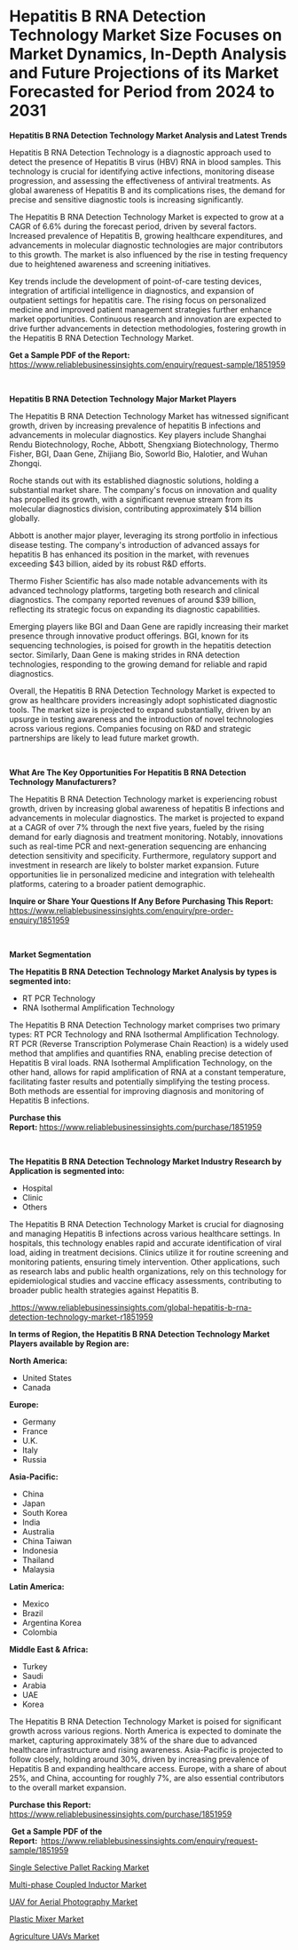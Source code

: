 <p><h1>Hepatitis B RNA Detection Technology Market Size Focuses on Market Dynamics, In-Depth Analysis and Future Projections of its Market Forecasted for Period from 2024 to 2031</h1></p><p><strong>Hepatitis B RNA Detection Technology Market Analysis and Latest Trends</strong></p>
<p><p>Hepatitis B RNA Detection Technology is a diagnostic approach used to detect the presence of Hepatitis B virus (HBV) RNA in blood samples. This technology is crucial for identifying active infections, monitoring disease progression, and assessing the effectiveness of antiviral treatments. As global awareness of Hepatitis B and its complications rises, the demand for precise and sensitive diagnostic tools is increasing significantly.</p><p>The Hepatitis B RNA Detection Technology Market is expected to grow at a CAGR of 6.6% during the forecast period, driven by several factors. Increased prevalence of Hepatitis B, growing healthcare expenditures, and advancements in molecular diagnostic technologies are major contributors to this growth. The market is also influenced by the rise in testing frequency due to heightened awareness and screening initiatives.</p><p>Key trends include the development of point-of-care testing devices, integration of artificial intelligence in diagnostics, and expansion of outpatient settings for hepatitis care. The rising focus on personalized medicine and improved patient management strategies further enhance market opportunities. Continuous research and innovation are expected to drive further advancements in detection methodologies, fostering growth in the Hepatitis B RNA Detection Technology Market.</p></p>
<p><strong>Get a Sample PDF of the Report:&nbsp;</strong> <a href="https://www.reliablebusinessinsights.com/enquiry/request-sample/1851959?utm_campaign=75&utm_medium=2&utm_source=Github&utm_content=ia&utm_term=19102024&utm_id=hepatitis-b-rna-detection-technology">https://www.reliablebusinessinsights.com/enquiry/request-sample/1851959</a></p>
<p>&nbsp;</p>
<p><strong>Hepatitis B RNA Detection Technology Major Market Players</strong></p>
<p><p>The Hepatitis B RNA Detection Technology Market has witnessed significant growth, driven by increasing prevalence of hepatitis B infections and advancements in molecular diagnostics. Key players include Shanghai Rendu Biotechnology, Roche, Abbott, Shengxiang Biotechnology, Thermo Fisher, BGI, Daan Gene, Zhijiang Bio, Soworld Bio, Halotier, and Wuhan Zhongqi.</p><p>Roche stands out with its established diagnostic solutions, holding a substantial market share. The company's focus on innovation and quality has propelled its growth, with a significant revenue stream from its molecular diagnostics division, contributing approximately $14 billion globally.</p><p>Abbott is another major player, leveraging its strong portfolio in infectious disease testing. The company's introduction of advanced assays for hepatitis B has enhanced its position in the market, with revenues exceeding $43 billion, aided by its robust R&D efforts.</p><p>Thermo Fisher Scientific has also made notable advancements with its advanced technology platforms, targeting both research and clinical diagnostics. The company reported revenues of around $39 billion, reflecting its strategic focus on expanding its diagnostic capabilities.</p><p>Emerging players like BGI and Daan Gene are rapidly increasing their market presence through innovative product offerings. BGI, known for its sequencing technologies, is poised for growth in the hepatitis detection sector. Similarly, Daan Gene is making strides in RNA detection technologies, responding to the growing demand for reliable and rapid diagnostics.</p><p>Overall, the Hepatitis B RNA Detection Technology Market is expected to grow as healthcare providers increasingly adopt sophisticated diagnostic tools. The market size is projected to expand substantially, driven by an upsurge in testing awareness and the introduction of novel technologies across various regions. Companies focusing on R&D and strategic partnerships are likely to lead future market growth.</p></p>
<p>&nbsp;</p>
<p><strong>What Are The Key Opportunities For Hepatitis B RNA Detection Technology Manufacturers?</strong></p>
<p><p>The Hepatitis B RNA Detection Technology market is experiencing robust growth, driven by increasing global awareness of hepatitis B infections and advancements in molecular diagnostics. The market is projected to expand at a CAGR of over 7% through the next five years, fueled by the rising demand for early diagnosis and treatment monitoring. Notably, innovations such as real-time PCR and next-generation sequencing are enhancing detection sensitivity and specificity. Furthermore, regulatory support and investment in research are likely to bolster market expansion. Future opportunities lie in personalized medicine and integration with telehealth platforms, catering to a broader patient demographic.</p></p>
<p><strong>Inquire or Share Your Questions If Any Before Purchasing This Report:</strong> <a href="https://www.reliablebusinessinsights.com/enquiry/pre-order-enquiry/1851959?utm_campaign=75&utm_medium=2&utm_source=Github&utm_content=ia&utm_term=19102024&utm_id=hepatitis-b-rna-detection-technology">https://www.reliablebusinessinsights.com/enquiry/pre-order-enquiry/1851959</a></p>
<p>&nbsp;</p>
<p><strong>Market Segmentation</strong></p>
<p><strong>The Hepatitis B RNA Detection Technology Market Analysis by types is segmented into:</strong></p>
<p><ul><li>RT PCR Technology</li><li>RNA Isothermal Amplification Technology</li></ul></p>
<p><p>The Hepatitis B RNA Detection Technology market comprises two primary types: RT PCR Technology and RNA Isothermal Amplification Technology. RT PCR (Reverse Transcription Polymerase Chain Reaction) is a widely used method that amplifies and quantifies RNA, enabling precise detection of Hepatitis B viral loads. RNA Isothermal Amplification Technology, on the other hand, allows for rapid amplification of RNA at a constant temperature, facilitating faster results and potentially simplifying the testing process. Both methods are essential for improving diagnosis and monitoring of Hepatitis B infections.</p></p>
<p><strong>Purchase this Report:&nbsp;</strong><a href="https://www.reliablebusinessinsights.com/purchase/1851959?utm_campaign=75&utm_medium=2&utm_source=Github&utm_content=ia&utm_term=19102024&utm_id=hepatitis-b-rna-detection-technology">https://www.reliablebusinessinsights.com/purchase/1851959</a></p>
<p>&nbsp;</p>
<p><strong>The Hepatitis B RNA Detection Technology Market Industry Research by Application is segmented into:</strong></p>
<p><ul><li>Hospital</li><li>Clinic</li><li>Others</li></ul></p>
<p><p>The Hepatitis B RNA Detection Technology Market is crucial for diagnosing and managing Hepatitis B infections across various healthcare settings. In hospitals, this technology enables rapid and accurate identification of viral load, aiding in treatment decisions. Clinics utilize it for routine screening and monitoring patients, ensuring timely intervention. Other applications, such as research labs and public health organizations, rely on this technology for epidemiological studies and vaccine efficacy assessments, contributing to broader public health strategies against Hepatitis B.</p></p>
<p><a href="https://www.reliablebusinessinsights.com/global-hepatitis-b-rna-detection-technology-market-r1851959?utm_campaign=75&utm_medium=2&utm_source=Github&utm_content=ia&utm_term=19102024&utm_id=hepatitis-b-rna-detection-technology">&nbsp;https://www.reliablebusinessinsights.com/global-hepatitis-b-rna-detection-technology-market-r1851959</a></p>
<p><strong>In terms of Region, the Hepatitis B RNA Detection Technology Market Players available by Region are:</strong></p>
<p>
    <p> <strong> North America: </strong>
        <ul>
            <li>United States</li>
            <li>Canada</li>
        </ul>
        </p> 
    <p> <strong> Europe: </strong>
        <ul>
            <li>Germany</li>
            <li>France</li>
            <li>U.K.</li>
            <li>Italy</li>
            <li>Russia</li>
        </ul>
        </p> 
    <p> <strong> Asia-Pacific: </strong>
        <ul>
            <li>China</li>
            <li>Japan</li>
            <li>South Korea</li>
            <li>India</li>
            <li>Australia</li>
            <li>China Taiwan</li>
            <li>Indonesia</li>
            <li>Thailand</li>
            <li>Malaysia</li>
        </ul>
        </p> 
    <p> <strong> Latin America: </strong>
        <ul>
            <li>Mexico</li>
            <li>Brazil</li>
            <li>Argentina Korea</li>
            <li>Colombia</li>
        </ul>
        </p> 
    <p> <strong> Middle East & Africa: </strong>
        <ul>
            <li>Turkey</li>
            <li>Saudi</li>
            <li>Arabia</li>
            <li>UAE</li>
            <li>Korea</li>
        </ul>
    </p>
    </p>
<p><p>The Hepatitis B RNA Detection Technology Market is poised for significant growth across various regions. North America is expected to dominate the market, capturing approximately 38% of the share due to advanced healthcare infrastructure and rising awareness. Asia-Pacific is projected to follow closely, holding around 30%, driven by increasing prevalence of Hepatitis B and expanding healthcare access. Europe, with a share of about 25%, and China, accounting for roughly 7%, are also essential contributors to the overall market expansion.</p></p>
<p><strong>Purchase this Report: </strong><a href="https://www.reliablebusinessinsights.com/purchase/1851959?utm_campaign=75&utm_medium=2&utm_source=Github&utm_content=ia&utm_term=19102024&utm_id=hepatitis-b-rna-detection-technology">https://www.reliablebusinessinsights.com/purchase/1851959</a></p>
<p>&nbsp;<strong>Get a Sample PDF of the Report:&nbsp;&nbsp;</strong><a href="https://www.reliablebusinessinsights.com/enquiry/request-sample/1851959?utm_campaign=75&utm_medium=2&utm_source=Github&utm_content=ia&utm_term=19102024&utm_id=hepatitis-b-rna-detection-technology">https://www.reliablebusinessinsights.com/enquiry/request-sample/1851959</a></p>
<p><strong></strong></p>
<p><p><a href="https://github.com/taketakyriffecd/Market-Research-Report-List-1/blob/main/single-selective-pallet-racking-market.md?utm_campaign=75&utm_medium=2&utm_source=Github&utm_content=ia&utm_term=19102024&utm_id=hepatitis-b-rna-detection-technology">Single Selective Pallet Racking Market</a></p><p><a href="https://github.com/isbel3opkkem/Market-Research-Report-List-1/blob/main/multi-phase-coupled-inductor-market.md?utm_campaign=75&utm_medium=2&utm_source=Github&utm_content=ia&utm_term=19102024&utm_id=hepatitis-b-rna-detection-technology">Multi-phase Coupled Inductor Market</a></p><p><a href="https://issuu.com/reportprime-2/docs/uav-for-aerial-photography-market-s_e5908b6f266293?utm_campaign=75&utm_medium=2&utm_source=Github&utm_content=ia&utm_term=19102024&utm_id=hepatitis-b-rna-detection-technology">UAV for Aerial Photography Market</a></p><p><a href="https://www.linkedin.com/pulse/plastic-mixer-industry-insights-report-analyzing-market-acfhc?utm_campaign=75&utm_medium=2&utm_source=Github&utm_content=ia&utm_term=19102024&utm_id=hepatitis-b-rna-detection-technology">Plastic Mixer Market</a></p><p><a href="https://issuu.com/reportprime-2/docs/agriculture-uavs-market-size-2030.p_9f753a0100ca1f?utm_campaign=75&utm_medium=2&utm_source=Github&utm_content=ia&utm_term=19102024&utm_id=hepatitis-b-rna-detection-technology">Agriculture UAVs Market</a></p></p>